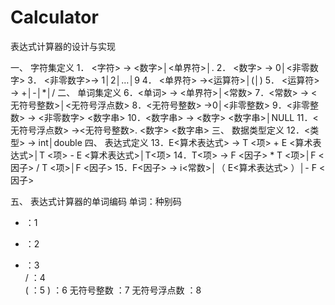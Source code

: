# Calculator
表达式计算器的设计与实现

一、	字符集定义
1．	<字符> → <数字>│<单界符>│.
2．	<数字> → 0│<非零数字>
3．	<非零数字>→ 1│2│…│9
4．	<单界符> →<运算符>│(│)
5．	<运算符> → +│-│*│/
二、	单词集定义
6．<单词> → <单界符>│<常数>
7．<常数> → <无符号整数>│<无符号浮点数>
8．<无符号整数> →0│<非零整数>
9．<非零整数> → <非零数字> <数字串>
10．<数字串> → <数字> <数字串>│NULL
11．<无符号浮点数> →<无符号整数>. <数字> <数字串>
三、	数据类型定义
12．<类型> → int│double
四、	表达式定义
13．E<算术表达式> → T <项> + E <算术表达式>│T <项> - E <算术表达式>│T<项>
14．T<项> → F <因子> * T <项>│F <因子> / T <项>│F <因子>
15．F<因子> → i<常数>│（ E<算术表达式> ）│- F <因子> 

五、	表达式计算器的单词编码
单词：种别码
+ ：1	
-	：2	
*	：3	
/	：4	
(	：5
)	：6
无符号整数	：7
无符号浮点数	：8	
